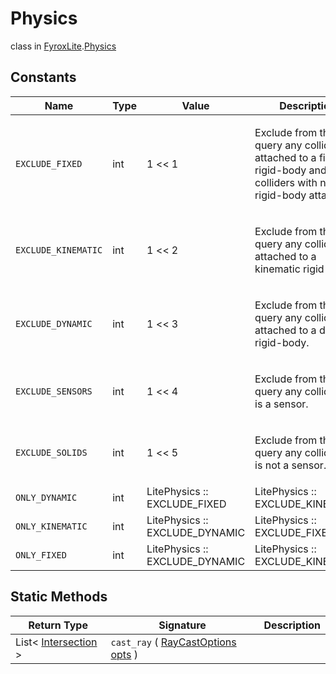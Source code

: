 # Physics
class in [FyroxLite](../../scripting_api.md).[Physics](../Physics.md)

## Constants
| Name | Type | Value | Description |
|---|---|---|---|
| `EXCLUDE_FIXED` | int | 1 << 1 | <p>Exclude from the query any collider attached to a fixed rigid-body and colliders with no rigid-body attached.</p> |
| `EXCLUDE_KINEMATIC` | int | 1 << 2 | <p>Exclude from the query any collider attached to a kinematic rigid-body.</p> |
| `EXCLUDE_DYNAMIC` | int | 1 << 3 | <p>Exclude from the query any collider attached to a dynamic rigid-body.</p> |
| `EXCLUDE_SENSORS` | int | 1 << 4 | <p>Exclude from the query any collider that is a sensor.</p> |
| `EXCLUDE_SOLIDS` | int | 1 << 5 | <p>Exclude from the query any collider that is not a sensor.</p> |
| `ONLY_DYNAMIC` | int | LitePhysics :: EXCLUDE_FIXED | LitePhysics :: EXCLUDE_KINEMATIC | <p>Excludes all colliders not attached to a dynamic rigid-body.</p> |
| `ONLY_KINEMATIC` | int | LitePhysics :: EXCLUDE_DYNAMIC | LitePhysics :: EXCLUDE_FIXED | <p>Excludes all colliders not attached to a kinematic rigid-body.</p> |
| `ONLY_FIXED` | int | LitePhysics :: EXCLUDE_DYNAMIC | LitePhysics :: EXCLUDE_KINEMATIC | <p>Exclude all colliders attached to a non-fixed rigid-body (this will not exclude colliders not attached to any rigid-body).</p> |

## Static Methods
| Return Type | Signature | Description |
|---|---|---|
| List< [Intersection](../Physics/Intersection.md) > | `cast_ray` ( [RayCastOptions](../Physics/RayCastOptions.md) <ins>opts</ins> ) |  |
